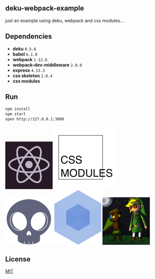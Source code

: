 ## deku-webpack-example

just an example using deku, webpack and css modules...

## Dependencies

* **deku** `0.5.6`
* **babel** `6.1.0`
* **webpack** `1.12.6`
* **webpack-dev-middleware** `2.0.0`
* **express** `4.13.3`
* **css skeleton** `2.0.4`
* **css modules**

## Run

```
npm install
npm start
open http://127.0.0.1:3000
```

![](images/react.png)
![](images/cssmodules.png)
![](images/skeleton.png)
![](images/webpack.png)
![](images/deku.png)

## License

[MIT](http://isekivacenz.mit-license.org/)
